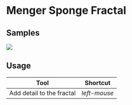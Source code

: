 # Menger Sponge Fractal

## Samples
![](https://i.imgur.com/0cAOIXD.gif)

## Usage
| Tool | Shortcut |
| --- | --- |
| Add detail to the fractal | *left-mouse* |